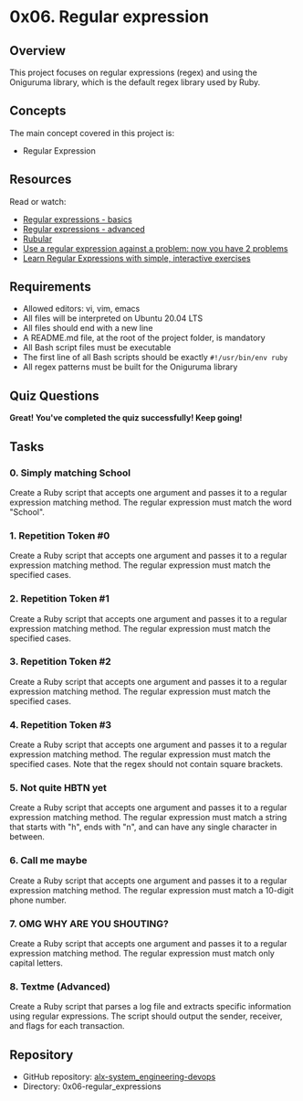 # 0x06. Regular expression

## Overview
This project focuses on regular expressions (regex) and using the Oniguruma library, which is the default regex library used by Ruby.

## Concepts
The main concept covered in this project is:

- Regular Expression

## Resources
Read or watch:
- [Regular expressions - basics](https://regexone.com/)
- [Regular expressions - advanced](https://www.regular-expressions.info/)
- [Rubular](https://rubular.com/)
- [Use a regular expression against a problem: now you have 2 problems](https://blog.codinghorror.com/regular-expressions-now-you-have-two-problems/)
- [Learn Regular Expressions with simple, interactive exercises](https://regexone.com/)

## Requirements
- Allowed editors: vi, vim, emacs
- All files will be interpreted on Ubuntu 20.04 LTS
- All files should end with a new line
- A README.md file, at the root of the project folder, is mandatory
- All Bash script files must be executable
- The first line of all Bash scripts should be exactly `#!/usr/bin/env ruby`
- All regex patterns must be built for the Oniguruma library

## Quiz Questions

**Great! You've completed the quiz successfully! Keep going!**

## Tasks

### 0. Simply matching School
Create a Ruby script that accepts one argument and passes it to a regular expression matching method. The regular expression must match the word "School".

### 1. Repetition Token #0
Create a Ruby script that accepts one argument and passes it to a regular expression matching method. The regular expression must match the specified cases.

### 2. Repetition Token #1
Create a Ruby script that accepts one argument and passes it to a regular expression matching method. The regular expression must match the specified cases.

### 3. Repetition Token #2
Create a Ruby script that accepts one argument and passes it to a regular expression matching method. The regular expression must match the specified cases.

### 4. Repetition Token #3
Create a Ruby script that accepts one argument and passes it to a regular expression matching method. The regular expression must match the specified cases. Note that the regex should not contain square brackets.

### 5. Not quite HBTN yet
Create a Ruby script that accepts one argument and passes it to a regular expression matching method. The regular expression must match a string that starts with "h", ends with "n", and can have any single character in between.

### 6. Call me maybe
Create a Ruby script that accepts one argument and passes it to a regular expression matching method. The regular expression must match a 10-digit phone number.

### 7. OMG WHY ARE YOU SHOUTING?
Create a Ruby script that accepts one argument and passes it to a regular expression matching method. The regular expression must match only capital letters.

### 8. Textme (Advanced)
Create a Ruby script that parses a log file and extracts specific information using regular expressions. The script should output the sender, receiver, and flags for each transaction.

## Repository
- GitHub repository: [alx-system_engineering-devops](https://github.com/username/alx-system_engineering-devops)
- Directory: 0x06-regular_expressions
